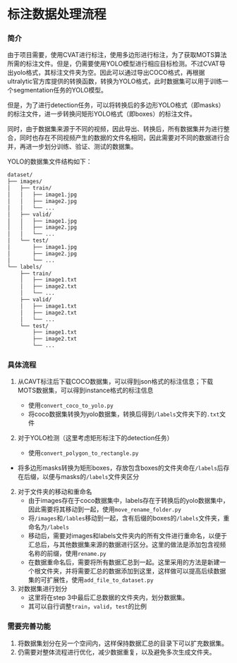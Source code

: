# 标注数据处理流程

### 简介

由于项目需要，使用CVAT进行标注，使用多边形进行标注，为了获取MOTS算法所需的标注文件。但是，仍需要使用YOLO模型进行相应目标检测。不过CVAT导出yolo格式，其标注文件夹为空。因此可以通过导出COCO格式，再根据ultralytic官方库提供的转换函数，转换为YOLO格式，此时数据集可以用于训练一个segmentation任务的YOLO模型。

但是，为了进行detection任务，可以将转换后的多边形YOLO格式（即masks）的标注文件，进一步转换问矩形YOLO格式（即boxes）的标注文件。

同时，由于数据集来源于不同的视频，因此导出、转换后，所有数据集并为进行整合，同时也存在不同视频产生的数据的文件名相同，因此需要对不同的数据进行合并，再进一步划分训练、验证、测试的数据集。

YOLO的数据集文件结构如下：

```bash
dataset/
├── images/
│   ├── train/
│   │   ├── image1.jpg
│   │   ├── image2.jpg
│   │   └── ...
│   ├── valid/
│   │   ├── image1.jpg
│   │   ├── image2.jpg
│   │   └── ...
│   └── test/
│       ├── image1.jpg
│       ├── image2.jpg
│       └── ...
└── labels/
    ├── train/
    │   ├── image1.txt
    │   ├── image2.txt
    │   └── ...
    ├── valid/
    │   ├── image1.txt
    │   ├── image2.txt
    │   └── ...
    └── test/
        ├── image1.txt
        ├── image2.txt
        └── ...
```



### 具体流程

1. 从CAVT标注后下载COCO数据集，可以得到json格式的标注信息；下载MOTS数据集，可以得到instance格式的标注信息
   - 使用`convert_coco_to_yolo.py`
   - 将coco数据集转换为yolo数据集，转换后得到`/labels`文件夹下的`.txt`文件

2. 对于YOLO检测（这里考虑矩形标注下的detection任务）

   - 使用`convert_polygon_to_rectangle.py`
- 将多边形masks转换为矩形boxes，存放包含boxes的文件夹命在`/labels`后存在后缀，以便与masks的`/labels`文件夹区分
2. 对于文件夹的移动和重命名
   - 由于images存在于coco数据集中，labels存在于转换后的yolo数据集中，因此需要将其移动到一起，使用`move_rename_folder.py`
   - 将`/images`和`/lables`移动到一起，含有后缀的boxes的`/labels`文件夹，重命名为`/labels`
   - 移动后，需要对images和labels文件夹内的所有文件进行重命名，以便于汇总后，与其他数据集来源的数据进行区分。这里的做法是添加包含视频名称的前缀，使用`rename.py`
   - 在数据重命名后，需要将所有数据汇总到一起。这里采用的方法是新建一个根文件夹，并将需要汇总的数据添加到这里，这样做可以提高后续数据集的可扩展性，使用`add_file_to_dataset.py`
2. 对数据集进行划分
   - 这里将在step 3中最后汇总数据的文件夹内，划分数据集。
   - 其可以自行调整`train`，`valid`，`test`的比例



### 需要完善功能

1. 将数据集划分在另一个空间内，这样保持数据汇总的目录下可以扩充数据集。
2. 仍需要对整体流程进行优化，减少数据重复，以及避免多次生成文件夹。
